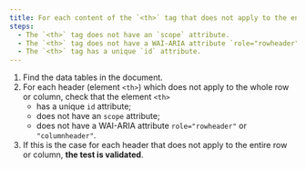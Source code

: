 ```yaml
---
title: For each content of the `<th>` tag that does not apply to the entire row or column, does the `<th>` tag meet these conditions?
steps:
  - The `<th>` tag does not have an `scope` attribute.
  - The `<th>` tag does not have a WAI-ARIA attribute `role="rowheader"` or `role="columnheader"`.
  - The `<th>` tag has a unique `id` attribute.
---
```


1. Find the data tables in the document.
2. For each header (element `<th>`) which does not apply to the whole row or column, check that the element `<th>`
   - has a unique `id` attribute;
   - does not have an `scope` attribute;
   - does not have a WAI-ARIA attribute `role="rowheader"` or `"columnheader"`.
3. If this is the case for each header that does not apply to the entire row or column, **the test is validated**.
